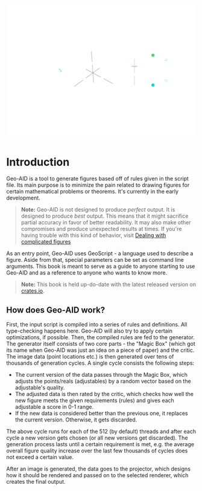 ![Geo-AID logo](images/logo.svg)

# Introduction

Geo-AID is a tool to generate figures based off of rules given in the script file. Its main purpose is to minimize the pain related to drawing figures for certain mathematical problems or theorems. It's currently in the early development.

> **Note:** Geo-AID is not designed to produce *perfect* output. It is designed to produce *best* output. This means that it might sacrifice partial accuracy in favor of better readability. It may also make other compromises and produce unexpected results at times. If you're having trouble with this kind of behavior, visit [Dealing with complicated figures](./guide/complicated-figures.md) 

As an entry point, Geo-AID uses GeoScript - a language used to describe a figure. Aside from that, special parameters can be set as command line arguments. This book is meant to serve as a guide to anyone starting to use Geo-AID and as a reference to anyone who wants to know more.

> **Note:** This book is held up-do-date with the latest released version on [crates.io](https://crates.io/crates/geo-aid).

## How does Geo-AID work?

First, the input script is compiled into a series of rules and definitions. All type-checking happens here. Geo-AID will also try to apply certain optimizations, if possible. Then, the compiled rules are fed to the generator. The generator itself consists of two core parts - the "Magic Box" (which got its name when Geo-AID was just an idea on a piece of paper) and the critic. The image data (point locations etc.) is then generated over tens of thousands of generation cycles. A single cycle consists the following steps:

* The current version of the data passes through the Magic Box, which adjusts the points/reals (adjustables) by a random vector based on the adjustable's quality.
* The adjusted data is then rated by the critic, which checks how well the new figure meets the given requirements (rules) and gives each adjustable a score in 0-1 range.
* If the new data is considered better than the previous one, it replaces the current version. Otherwise, it gets discarded.

The above cycle runs for each of the 512 (by default) threads and after each cycle a new version gets chosen (or all new versions get discarded). The generation process lasts until a certain requirement is met, e.g. the average overall figure quality increase over the last few thousands of cycles does not exceed a certain value.

After an image is generated, the data goes to the projector, which designs how it should be rendered and passed on to the selected renderer, which creates the final output.